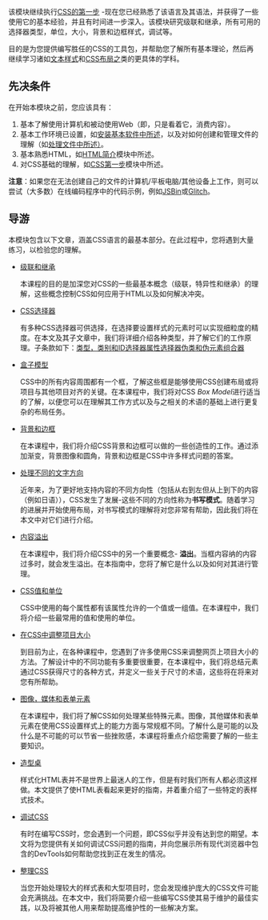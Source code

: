 该模块继续执行[CSS的第一步](1/en-US/docs/Learn/CSS/First_steps) -现在您已经熟悉了该语言及其语法，并获得了一些使用它的基本经验，并且有时间进一步深入。该模块研究级联和继承，所有可用的选择器类型，单位，大小，背景和边框样式，调试等。

目的是为您提供编写胜任的CSS的工具包，并帮助您了解所有基本理论，然后再继续学习诸如[文本样式](1/en-US/docs/Learn/CSS/Styling_text)和[CSS布局之](1/en-US/docs/Learn/CSS/CSS_layout)类的更具体的学科。

## 先决条件

在开始本模块之前，您应该具有：

1. 基本了解使用计算机和被动使用Web（即，只是看着它，消费内容）。
2. 基本工作环境已设置，如[安装基本软件中所述](1/en-US/docs/Learn/Getting_started_with_the_web/Installing_basic_software)，以及对如何创建和管理文件的理解（如[处理文件中所述）](1/en-US/docs/Learn/Getting_started_with_the_web/Dealing_with_files)。
3. 基本熟悉HTML，如[HTML简介](1/en-US/docs/Learn/HTML/Introduction_to_HTML)模块中所述。
4. 对CSS基础的理解，如[CSS第一步](1/en-US/docs/Learn/CSS/First_steps)模块中所述。

**注意**：如果您在无法创建自己的文件的计算机/平板电脑/其他设备上工作，则可以尝试（大多数）在线编码程序中的代码示例，例如[JSBin](http://jsbin.com/)或[Glitch](https://glitch.com/)。

## 导游

本模块包含以下文章，涵盖CSS语言的最基本部分。在此过程中，您将遇到大量练习，以检验您的理解。

- [级联和继承](1/en-US/docs/Learn/CSS/Building_blocks/Cascade_and_inheritance)

  本课程的目的是加深您对CSS的一些最基本概念（级联，特异性和继承）的理解，这些概念控制CSS如何应用于HTML以及如何解决冲突。

- [CSS选择器](1/en-US/docs/Learn/CSS/Building_blocks/Selectors)

  有多种CSS选择器可供选择，在选择要设置样式的元素时可以实现细粒度的精度。在本文及其子文章中，我们将详细介绍各种类型，并了解它们的工作原理。子条款如下：[类型，类别和ID选择器](1/en-US/docs/Learn/CSS/Building_blocks/Selectors/Type_Class_and_ID_Selectors)[属性选择器](1/en-US/docs/Learn/CSS/Building_blocks/Selectors/Attribute_selectors)[伪类和伪元素](1/en-US/docs/Learn/CSS/Building_blocks/Selectors/Pseudo-classes_and_pseudo-elements)[组合器](1/en-US/docs/Learn/CSS/Building_blocks/Selectors/Combinators)

- [盒子模型](1/en-US/docs/Learn/CSS/Building_blocks/The_box_model)

  CSS中的所有内容周围都有一个框，了解这些框是能够使用CSS创建布局或将项目与其他项目对齐的关键。在本课程中，我们将对CSS *Box Model*进行适当的了解，以便您可以在理解其工作方式以及与之相关的术语的基础上进行更复杂的布局任务。

- [背景和边框](1/en-US/docs/Learn/CSS/Building_blocks/Backgrounds_and_borders)

  在本课程中，我们将介绍CSS背景和边框可以做的一些创造性的工作。通过添加渐变，背景图像和圆角，背景和边框是CSS中许多样式问题的答案。

- [处理不同的文字方向](1/en-US/docs/Learn/CSS/Building_blocks/Handling_different_text_directions)

  近年来，为了更好地支持内容的不同方向性（包括从右到左但从上到下的内容（例如日语）），CSS发生了发展-这些不同的方向性称为**书写模式**。随着学习的进展并开始使用布局，对书写模式的理解将对您非常有帮助，因此我们将在本文中对它们进行介绍。

- [内容溢出](1/en-US/docs/Learn/CSS/Building_blocks/Overflowing_content)

  在本课程中，我们将介绍CSS中的另一个重要概念- **溢出**。当框内容纳的内容过多时，就会发生溢出。在本指南中，您将了解它是什么以及如何对其进行管理。

- [CSS值和单位](1/en-US/docs/Learn/CSS/Building_blocks/Values_and_units)

  CSS中使用的每个属性都有该属性允许的一个值或一组值。在本课程中，我们将介绍一些最常用的值和使用的单位。

- [在CSS中调整项目大小](1/en-US/docs/Learn/CSS/Building_blocks/Sizing_items_in_CSS)

  到目前为止，在各种课程中，您遇到了许多使用CSS来调整网页上项目大小的方法。了解设计中的不同功能有多重要很重要，在本课程中，我们将总结元素通过CSS获得尺寸的各种方式，并定义一些关于尺寸的术语，这些将在将来对您有所帮助。

- [图像，媒体和表单元素](1/en-US/docs/Learn/CSS/Building_blocks/Images_media_form_elements)

  在本课程中，我们将了解CSS如何处理某些特殊元素。图像，其他媒体和表单元素在使用CSS设置样式上的能力方面与常规框不同。了解什么是可能的以及什么是不可能的可以节省一些挫败感，本课程将重点介绍您需要了解的一些主要知识。

- [造型桌](1/en-US/docs/Learn/CSS/Building_blocks/Styling_tables)

  样式化HTML表并不是世界上最迷人的工作，但是有时我们所有人都必须这样做。本文提供了使HTML表看起来更好的指南，并着重介绍了一些特定的表样式技术。

- [调试CSS](1/en-US/docs/Learn/CSS/Building_blocks/Debugging_CSS)

  有时在编写CSS时，您会遇到一个问题，即CSS似乎并没有达到您的期望。本文将为您提供有关如何调试CSS问题的指南，并向您展示所有现代浏览器中包含的DevTools如何帮助您找到正在发生的情况。

- [整理CSS](1/en-US/docs/Learn/CSS/Building_blocks/Organizing)

  当您开始处理较大的样式表和大型项目时，您会发现维护庞大的CSS文件可能会充满挑战。在本文中，我们将简要介绍一些编写CSS使其易于维护的最佳实践，以及将被其他人用来帮助提高维护性的一些解决方案。